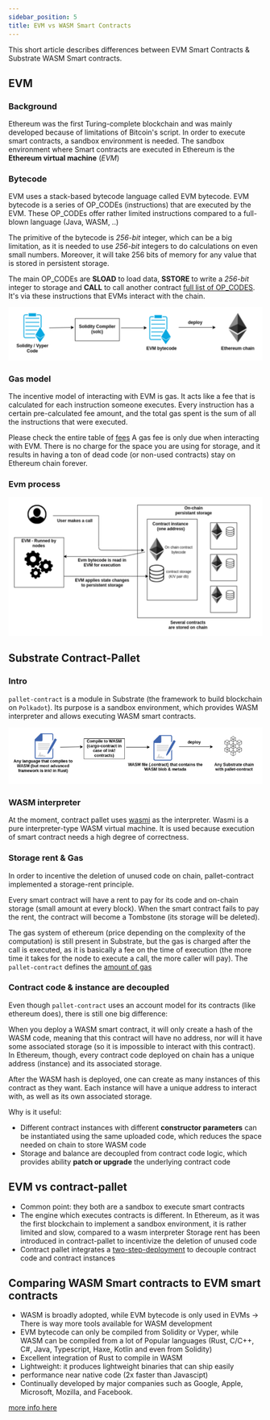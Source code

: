 ```yaml
---
sidebar_position: 5
title: EVM vs WASM Smart Contracts
---
```


This short article describes differences between EVM Smart Contracts & Substrate WASM Smart contracts.

## EVM

### Background
Ethereum was the first Turing-complete blockchain and was mainly developed because of limitations of Bitcoin's script. In order to execute smart contracts, a sandbox environment is needed. The sandbox environment where Smart contracts are executed in Ethereum is the  **Ethereum virtual machine** (*EVM*)

### Bytecode
EVM uses a stack-based bytecode language called EVM bytecode. EVM bytecode is a series of OP_CODEs (instructions) that are executed by the EVM. These OP_CODEs offer rather limited instructions compared to a full-blown language (Java, WASM, ..)

The primitive of the bytecode is *256-bit* integer, which can be a big limitation, as it is needed to use *256-bit* integers to do calculations on even small numbers. Moreover, it will take 256 bits of memory for any value that is stored in persistent storage.

The main OP_CODEs are **SLOAD** to load data, **SSTORE** to write a *256-bit* integer to storage and **CALL** to call another contract [full list of OP_CODES](https://github.com/crytic/evm-opcodes). It's via these instructions that EVMs interact with the chain.

![image info](pictures/eth-1.png)

### Gas model
The incentive model of interacting with EVM is gas. It acts like a fee that is calculated for each instruction someone executes. Every instruction has a certain pre-calculated fee amount, and the total gas spent is the sum of all the instructions that were executed.

Please check the entire table of [fees](https://blockgeeks.com/wp-content/uploads/2018/03/image2-2.png)
A gas fee is only due when interacting with EVM. There is no charge for the space you are using for storage, and it results in having a ton of dead code (or non-used contracts) stay on Ethereum chain forever.

### Evm process

![image info](pictures/eth2.png)

## Substrate Contract-Pallet

### Intro
`pallet-contract` is a module in Substrate (the framework to build blockchain on `Polkadot`). Its purpose is a sandbox environment, which provides WASM interpreter and allows executing WASM smart contracts.

![image info](pictures/WASM1.png)

### WASM interpreter

At the moment, contract pallet uses [wasmi](https://github.com/paritytech/wasmi) as the interpreter. Wasmi is a pure interpreter-type WASM virtual machine. It is used because execution of smart contract needs a high degree of correctness.

### Storage rent & Gas

In order to incentive the deletion of unused code on chain, pallet-contract implemented a storage-rent principle.  

Every smart contract will have a rent to pay for its code and on-chain storage (small amount at every block). When the smart contract fails to pay the rent, the contract will become a Tombstone (its storage will be deleted).

The gas system of ethereum (price depending on the complexity of the computation) is still present in Substrate, but the gas is charged after the call is executed, as it is basically a fee on the time of execution (the more time it takes for the node to execute a call, the more caller will pay). The `pallet-contract` defines the [amount of gas](https://substrate.dev/docs/en/knowledgebase/smart-contracts/contracts-pallet)

### Contract code & instance are decoupled

Even though `pallet-contract` uses an account model for its contracts (like ethereum does), there is still one big difference:

When you deploy a WASM smart contract, it will only create a hash of the WASM code, meaning that this contract will have no address, nor will it have some associated storage (so it is impossible to interact with this contract). In Ethereum, though, every contract code deployed on chain has a unique address (instance) and its associated storage.

After the WASM hash is deployed, one can create as many instances of this contract as they want. Each instance will have a unique address to interact with, as well as its own associated storage.

Why is it useful:
- Different contract instances with different **constructor parameters** can be instantiated using the same uploaded code, which reduces the space needed on chain to store WASM code
- Storage and balance are decoupled from contract code logic, which provides ability **patch or upgrade** the underlying contract code

## EVM vs contract-pallet

- Common point: they both are a sandbox to execute smart contracts
- The engine which executes contracts is different. In Ethereum, as it was the first blockchain to implement a sandbox environment, it is rather limited and slow, compared to a wasm interpreter
  Storage rent has been introduced in contract-pallet to incentivize the deletion of unused code
- Contract pallet integrates a [two-step-deployment](https://substrate.dev/docs/en/knowledgebase/smart-contracts/contracts-pallet#two-step-deployment) to decouple contract code and contract instances


## Comparing WASM Smart contracts to EVM smart contracts

- WASM is broadly adopted, while EVM bytecode is only used in EVMs -> There is way more tools available for WASM development
- EVM bytecode can only be compiled from Solidity or Vyper, while WASM can be compiled from a lot of Popular languages (Rust, C/C++, C#, Java, Typescript, Haxe, Kotlin and even from Solidity)
- Excellent integration of Rust to compile in WASM
- Lightweight: it produces lightweight binaries that can ship easily
- performance near native code (2x faster than Javascipt)
- Continually developed by major companies such as Google, Apple, Microsoft, Mozilla, and Facebook.

[more info here](https://paritytech.github.io/ink-docs/why-webassembly-for-smart-contracts)